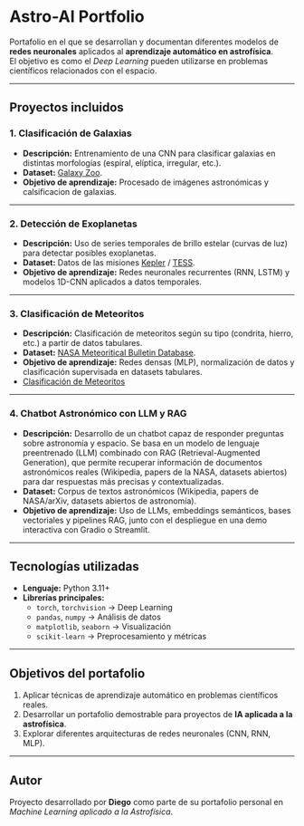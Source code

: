 # Astro-AI Portfolio

Portafolio en el que se desarrollan y documentan diferentes modelos de **redes neuronales** aplicados al **aprendizaje automático en astrofísica**.  
El objetivo es como el *Deep Learning* pueden utilizarse en problemas científicos relacionados con el espacio.

---

## Proyectos incluidos

### 1. Clasificación de Galaxias
- **Descripción:** Entrenamiento de una CNN para clasificar galaxias en distintas morfologías (espiral, elíptica, irregular, etc.).
- **Dataset:** [Galaxy Zoo](https://www.kaggle.com/c/galaxy-zoo-the-galaxy-challenge).
- **Objetivo de aprendizaje:** Procesado de imágenes astronómicas y calsificacion de galaxias.

---

### 2. Detección de Exoplanetas
- **Descripción:** Uso de series temporales de brillo estelar (curvas de luz) para detectar posibles exoplanetas.
- **Dataset:** Datos de las misiones [Kepler](https://www.kaggle.com/datasets/keplersmachines/kepler-labelled-time-series-data) / [TESS](https://exoplanetarchive.ipac.caltech.edu/).
- **Objetivo de aprendizaje:** Redes neuronales recurrentes (RNN, LSTM) y modelos 1D-CNN aplicados a datos temporales.

---

### 3. Clasificación de Meteoritos
- **Descripción:** Clasificación de meteoritos según su tipo (condrita, hierro, etc.) a partir de datos tabulares.
- **Dataset:** [NASA Meteoritical Bulletin Database](https://www.kaggle.com/datasets/nasa/meteorite-landings).
- **Objetivo de aprendizaje:** Redes densas (MLP), normalización de datos y clasificación supervisada en datasets tabulares.
- [Clasificación de Meteoritos](./1-meteoritos-classification/)
--- 
### 4. Chatbot Astronómico con LLM y RAG
- **Descripción:** Desarrollo de un chatbot capaz de responder preguntas sobre astronomía y espacio. Se basa en un modelo de lenguaje preentrenado (LLM) combinado con RAG (Retrieval-Augmented Generation), que permite recuperar información de documentos astronómicos reales (Wikipedia, papers de la NASA, datasets abiertos) para dar respuestas más precisas y contextualizadas.
- **Dataset:** Corpus de textos astronómicos (Wikipedia, papers de NASA/arXiv, datasets abiertos de astronomía).
- **Objetivo de aprendizaje:** Uso de LLMs, embeddings semánticos, bases vectoriales y pipelines RAG, junto con el despliegue en una demo interactiva con Gradio o Streamlit.

---

##  Tecnologías utilizadas
- **Lenguaje:** Python 3.11+
- **Librerías principales:**  
  - `torch`, `torchvision` → Deep Learning  
  - `pandas`, `numpy` → Análisis de datos  
  - `matplotlib`, `seaborn` → Visualización  
  - `scikit-learn` → Preprocesamiento y métricas  

---

##  Objetivos del portafolio
1. Aplicar técnicas de aprendizaje automático en problemas científicos reales.  
2. Desarrollar un portafolio demostrable para proyectos de **IA aplicada a la astrofísica**.  
3. Explorar diferentes arquitecturas de redes neuronales (CNN, RNN, MLP).  

---

##  Autor
Proyecto desarrollado por **Diego** como parte de su portafolio personal en *Machine Learning aplicado a la Astrofísica*.  
